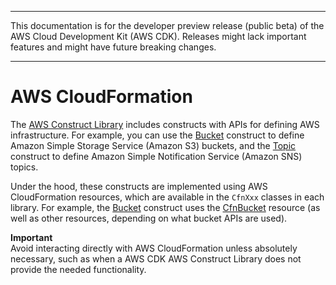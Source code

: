 --------

This documentation is for the developer preview release \(public beta\) of the AWS Cloud Development Kit \(AWS CDK\)\. Releases might lack important features and might have future breaking changes\.

--------

# AWS CloudFormation<a name="cloudformation"></a>

The [AWS Construct Library](aws_construct_lib.md) includes constructs with APIs for defining AWS infrastructure\. For example, you can use the [Bucket](https://docs.aws.amazon.com/cdk/api/latest/typescript/api/aws-s3/bucket.html) construct to define Amazon Simple Storage Service \(Amazon S3\) buckets, and the [Topic](https://docs.aws.amazon.com/cdk/api/latest/typescript/api/aws-sns/topic.html) construct to define Amazon Simple Notification Service \(Amazon SNS\) topics\.

Under the hood, these constructs are implemented using AWS CloudFormation resources, which are available in the `CfnXxx` classes in each library\. For example, the [Bucket](https://docs.aws.amazon.com/cdk/api/latest/typescript/api/aws-s3/bucket.html) construct uses the [CfnBucket](https://docs.aws.amazon.com/cdk/api/latest/typescript/api/aws-s3/cfnbucket.html) resource \(as well as other resources, depending on what bucket APIs are used\)\.

**Important**  
Avoid interacting directly with AWS CloudFormation unless absolutely necessary, such as when a AWS CDK AWS Construct Library does not provide the needed functionality\.